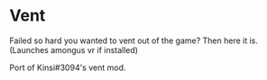 # Vent

Failed so hard you wanted to vent out of the game? Then here it is. (Launches amongus vr if installed)

Port of Kinsi#3094's vent mod.

